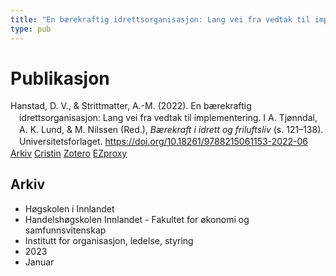 ```yaml
---
title: "En bærekraftig idrettsorganisasjon: Lang vei fra vedtak til implementering"
type: pub
---
```

<h1>Publikasjon</h1>
<article id="csl-bib-container-TYTIJB4W" class="csl-bib-container">
  <div class="csl-bib-body" style="line-height: 1.35; padding-left: 1em; text-indent:-1em;">
  <div class="csl-entry">Hanstad, D. V., &amp; Strittmatter, A.-M. (2022). En b&#xE6;rekraftig idrettsorganisasjon: Lang vei fra vedtak til implementering. I A. Tj&#xF8;nndal, A. K. Lund, &amp; M. Nilssen (Red.), <i>B&#xE6;rekraft i idrett og friluftsliv</i> (s. 121&#x2013;138). Universitetsforlaget. <a href="https://doi.org/10.18261/9788215061153-2022-06">https://doi.org/10.18261/9788215061153-2022-06</a></div>
</div>
  <div class="csl-bib-buttons">
    <a href="#taxonomy-article-TYTIJB4W" class="csl-bib-button">Arkiv</a>
    <a href="https://app.cristin.no/results/show.jsf?id=2116172" alt="Cristin URL" class="csl-bib-button">Cristin</a>
    <a href="http://zotero.org/groups/5022929/items/TYTIJB4W" alt="Zotero URL" class="csl-bib-button">Zotero</a>
    <a href="http://ezproxy.inn.no/login?url=https://doi.org/10.18261/9788215061153-2022-06" class="csl-bib-button">EZproxy</a>
  </div>
  <div id="csl-bib-meta-container-TYTIJB4W"></div>
</article>
<div id="csl-bib-meta-TYTIJB4W" class="csl-bib-meta">
  <article id="taxonomy-article-TYTIJB4W" class="taxonomy-article">
    <h1>Arkiv</h1>
    <ul>
      <li>Høgskolen i Innlandet</li>
      <li>Handelshøgskolen Innlandet - Fakultet for økonomi og samfunnsvitenskap</li>
      <li>Institutt for organisasjon, ledelse, styring</li>
      <li>2023</li>
      <li>Januar</li>
    </ul>
  </article>
</div>
